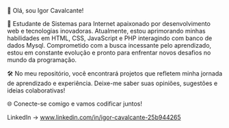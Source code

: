👋 Olá, sou Igor Cavalcante!

🚀 Estudante de Sistemas para Internet apaixonado por desenvolvimento web e tecnologias inovadoras. Atualmente, estou aprimorando minhas habilidades em HTML, CSS, JavaScript e PHP interagindo com banco de dados Mysql. Comprometido com a busca incessante pelo aprendizado, estou em constante evolução e pronto para enfrentar novos desafios no mundo da programação.

🛠️ No meu repositório, você encontrará projetos que refletem minha jornada de aprendizado e experiência. Deixe-me saber suas opiniões, sugestões e ideias colaborativas!

🌐 Conecte-se comigo e vamos codificar juntos!

LinkedIn -> www.linkedin.com/in/igor-cavalcante-25b944265
